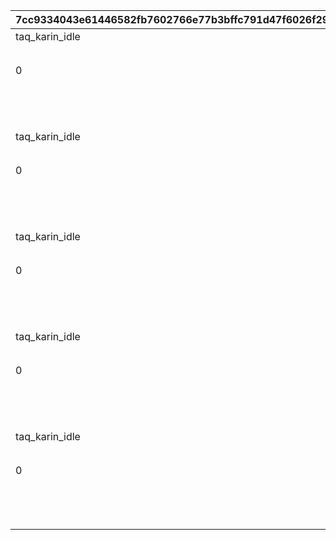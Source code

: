 |7cc9334043e61446582fb7602766e77b3bffc791d47f6026f29c259bd829d1ec|e6c5bceae322a80f3128ad72e530af68c41dedfb7e090cddfb083915cf52122c|380cfe1db22563b57f006bd72e47670e9dd22052f44cfc3f65574c17f3a00c46|32317e474c6e5c0b99fe12ce2520e93fda18cff1f91e3f3edead76f25f88a331|e7a0fd34158844a175a6d3b9e595ed0dc76da8bbfbfe12e6ab46f342e3e18ee6|b6c5bdb8fc2e5437409e9337f2d6c1de1b4a42ca198b4cd160689a7ce3b94697|f0efb0d1bce60829f4906e3576a6d82b53ddf367874fb5f8b0a16d3939687b67|22a12d0a151dafdc9bd69b8d3b69a52b4be874538a07b569129a43ebfdfc5c94|930d6e763fd00b01e22ac54379ebb8df77b29dbece5ab07b9f3bd11e85f89184|4c9ea53884f79de53f6f8aea9487e70e23b8e4fb4860110b4e8f6f1d9fd6e0e4|445188301cbd9ff93d2a36f926be8459d533af4aa9f258e28318ca4c50f280e1|
| --- | --- | --- | --- | --- | --- | --- | --- | --- | --- | --- |
|taq_karin_idle|1|100|1001|-194|72|1|118511|1|1.65|1|
||1|0|1002||0||vo_minigame_1009_top_001|vo_minigame_1009||21|
|0|1|8|1003|0|0|0|賞品も用意して\nいますので頑張って\nくださいね♪|118511|0|11|
||1|1|1004||||taq_karin_talk_normal|118511|0.2|3|
||1||1005|||||1003||91|
||1|1|1006||||taq_karin_idle|118511|0.2|3|
|taq_karin_idle|2|100|2001|-194|72|1|118511|1|1.65|1|
||2|0|2002||0||vo_minigame_1009_top_002|vo_minigame_1009||21|
|0|2|8|2003|0|0|0|みなさんの知識が\n試されますよ|118511|0|11|
||2|1|2004||||taq_karin_talk_thinking|118511|0.2|3|
||2||2005|||||2003||91|
||2|1|2006||||taq_karin_idle|118511|0.2|3|
|taq_karin_idle|3|100|3001|-194|72|1|118511|1|1.65|1|
||3|0|3002||0||vo_minigame_1009_top_003|vo_minigame_1009||21|
|0|3|8|3003|0|0|0|世の中にはまだまだ\n知らないことが\nたくさんあるんですね|118511|0|11|
||3|1|3004||||taq_karin_talk_surprise|118511|0.2|3|
||3||3005|||||3003||91|
||3|1|3006||||taq_karin_idle|118511|0.2|3|
|taq_karin_idle|4|100|4001|-194|72|1|118511|1|1.65|1|
||4|0|4002||0||vo_minigame_1009_top_004|vo_minigame_1009||21|
|0|4|8|4003|0|0|0|わからないときは\n勘に頼ってみても\nいいと思います|118511|0|11|
||4|1|4004||||taq_karin_talk_normal2|118511|0.2|3|
||4||4005|||||4003||91|
||4|1|4006||||taq_karin_idle|118511|0.2|3|
|taq_karin_idle|5|100|5001|-194|72|1|118511|1|1.65|1|
||5|0|5002||0||vo_minigame_1009_top_005|vo_minigame_1009||21|
|0|5|7|5003|0|0|0|仲よく協力して\n全問正解を\n目指してくださいね♪|118511|0|11|
||5|1|5004||||taq_karin_talk_joy3|118511|0.2|3|
||5||5005|||||5003||91|
||5|1|5006||||taq_karin_idle|118511|0.2|3|